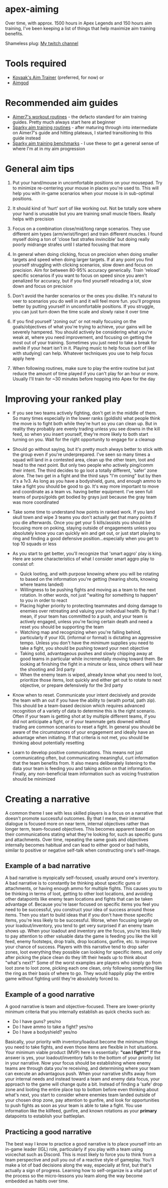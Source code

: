 # apex-aiming
Over time, with approx. 1500 hours in Apex Legends and 150 hours aim training, I've been keeping a list of things that help maximize aim training benefits.

Shameless plug: [My twitch channel](https://www.twitch.tv/riddbtw) 

# Tools required
* [Kovaak's Aim Trainer](https://store.steampowered.com/app/824270/KovaaK_20_The_Meta/) (preferred, for now) or
* [Aimgod](https://store.steampowered.com/app/1100990/Aimgod/)

# Recommended aim guides
* [Aimer7's workout routines](https://www.dropbox.com/s/vaba3potfhf9jy1/KovaaK%20aim%20workout%20routines.pdf?dl=0) - the defacto standard for aim training guides.  Pretty much always start here at beginner
* [Sparky aim training routines](https://docs.google.com/document/d/1BPiDxbaqQVxInKwFfdr_AJdJDYVGKbUBGHJDKOeUy-Q/edit#heading=h.4t7np37336xm) - after maturing through into intermediate on Aimer7's guide and hitting plateaus, I started transitioning to this guide instead
* [Sparky aim training benchmarks](https://docs.google.com/document/d/1vHiQRZMBJlmI69-SgHm3i0eS5ALfq2hEu-ZPyvC6ycE/edit) - I use these to get a general sense of where I'm at in my aim progression

# General aim tips
1. Put your hand/mouse in uncomfortable positions on your mousepad.  Try to minimize re-centering your mouse in places you're used to.  This will help you with in-game scenarios when your mouse is in sub-optimal positions.

2. It should kind of 'hurt' sort of like working out.  Not be totally sore where your hand is unusable but you are training small muscle fibers.  Really helps with precision

3. Focus on a combination close/mid/long range scenarios.  They use different aim types (arm/wrist/finger) and train different muscles.  I found myself doing a ton of 'close fast strafes invincible' but doing really poorly midrange strafes until I started focusing that more

4. In general when doing clicking, focus on precision when doing smaller targets and speed when doing larger targets.  If at any point you find yourself struggling with clicking scenarios, slow down and focus on precision.  Aim for between 80-95% accuracy generically.  Train 'reload' specific scenarios if you want to focus on speed since you aren't penalized for accuracy, but if you find yourself reloading a lot, slow down and focus on precision  

5. Don't avoid the harder scenarios or the ones you dislike.  It's natural to veer to scenarios you do well in and it will feel more fun.  you'll progress better by putting yourself in uncomfortable positions.  If you struggle, you can just turn down the time scale and slowly raise it over time

6. If you find yourself 'zoning out' or not really focusing on the goals/objectives of what you're trying to achieve, your gains will be severely hampered.  You should actively be considering what you're weak at, where you need improvement, and focusing on getting the most out of your training.  Sometimes you just need to take a break for awhile if your heart isn't in it.  Playing music to help focus (sort of like with studying) can help.  Whatever techniques you use to help focus apply here

7. When following routines, make sure to play the entire routine but just reduce the amount of time played if you can't play for an hour or more.  Usually I'll train for ~30 minutes before hopping into Apex for the day

# Improving your ranked play

* If you see two teams actively fighting, don't get in the middle of them.  So many times especially in the lower ranks (goldish) what people think the move is to fight both while they're hurt so you can clean up.  But in reality they probably are evenly trading unless you see downs in the kill feed, so when you insert yourself, they're more likely to both start turning on you.  Wait for the right opportunity to engage for a cleanup

* Should go without saying, but it's pretty much always better to stick with the group even if you're underprepared.  I've seen so many times a squad will land in a contested area, clean up the other team, loot and head to the next point.  But only two people who actively ping/comm their intent.  The third decides to go loot a totally different, 'safer' zone alone.  The two get in a fight and the third says "I'm coming" but by then it's a 1v3.  As long as you have a bodyshield, guns, and enough ammo to take a fight you should be good to go.  It's way more important to move and coordinate as a team vs. having better equipment.  I've seen full teams of purps/golds get bodied by grays just because the gray team was more coordinated  

* Take some time to understand how points in ranked work.  If you land skull town and wipe 3 teams you don't actually get that many points if you die afterwards.  Once you get your 5 kills/assists you should be focusing more on poking, staying outside of engagements unless you absolutely know you can quickly win and get out, or just start playing to ring and finding a good defensive position...especially when you get to top 10 squads or less

* As you start to get better, you'll recognize that 'smart aggro' play is king.  Here are some characteristics of what I consider smart aggro play to consist of:
  * Quick looting, and with purpose knowing where you will be rotating to based on the information you're getting (hearing shots, knowing where teams landed)
  * Willingness to be pushing fights and moving as a team to the next rotation.  In other words, not just "waiting for something to happen" to you in order to react
  * Placing higher priority to protecting teammates and doing damage to enemies over retreating and valuing your individual health.  By that I mean, if your team has committed to a push, and your team is actively engaged, unless you're facing certain death and need a reset you should be supporting the team
  * Watching map and recognizing when you're falling behind, particularly if your IGL (informal or formal) is dictating an aggressive tempo.  Unless you don't have the *minimum* supplies you need to take a fight, you should be pushing toward your next objective
  * Taking solid, advantageous pushes and slowly chipping away at good teams in particular while incrementally moving toward them.  Be looking at finishing the fight in a minute or less, since others will hear the shooting and 3rd party
  * When the enemy team is wiped, already know what you need to loot, prioritize those items, loot quickly and either get out to rotate to next objective, or prepare defensively for the 3rd party
  
* Know when to reset.  Communicate your intent decisively and provide the team with an out if you have the ability to (wraith portal, path zip).  This should be a team-based decision which requires advanced recognition of a variety of data to determine this is the right scenario.  Often if your team is getting shot at by multiple different teams, if you did not anticipate a fight, or if your teammate gets downed without trading are common scenarios to reset a fight.  In general you should be aware of the circumstances of your engagement and ideally have an advantage when initiating.  If that criteria is not met, you should be thinking about potentially resetting

* Learn to develop positive communications.  This means not just communicating often, but communicating meaningful, curt information that the team benefits from.  It also means deliberately listening to the data your team is feeding you and taking action on that information.  Finally, any non-beneficial team information such as voicing frustration should be minimized

# Creating a narrative

A common theme I see with less skilled players is a focus on a narrative that doesn't promote successful outcomes.  By that I mean, their internal dialogue is focused more on near term, internal objectives rather than longer term, team-focused objectives.  This becomes apparent based on their communications stating what they're looking for, such as specific guns and attachments.  Over time, repeating the same goals and objectives internally becomes habitual and can lead to either good or bad habits, similar to positive or negative self-talk when constructing one's self-image.  

## Example of a bad narrative

A bad narrative is myopically self-focused, usually around one's inventory.  A bad narrative is to constantly be thinking about specific guns or attachments, or having enough ammo for multiple fights.  This causes you to be thinking in terms of loot, getting to other loot locations, and avoiding other datapoints like enemy team locations and fights that can be taken advantage of.  Because you're laser focused on specific items you feel you need to be successful, you construct your idea of success around those items.  Then you start to build ideas that if you don't have those specific items, you're less likely to be successful.  Worse, when focusing largely on your loadout/inventory, you tend to get very surprised if an enemy team shows up.  When your loadout and inventory are the focus, you're less likely to pay attention to other valuable data the game is feeding you like the kill feed, enemy footsteps, drop trails, drop locations, gunfire, etc. to improve your chance of success.  Players with this narrative tend to drop safer zones, loot everything they possible can looking for specific items, and only after picking the place clean do they lift their heads up to think about "what's next?"  Some of the worst examples are players who simply go from loot zone to loot zone, picking each one clean, only following something like the ring as their basis of where to go.  They would happily play the entire game without fighting until they're absolutely forced to.

## Example of a good narrative

A good narrative is team and objective-focused.  There are lower-priority minimum criteria that you internally establish as quick checks such as:

* Do I have guns? yes/no
* Do I have ammo to take a fight? yes/no
* Do I have a bodyshield? yes/no

Basically, your priority with inventory/loadout become the minimum things you need to take fights, and even those items are flexible in hot situations.  Your minimum viable product (MVP) here is essentially: **"can I fight?"** If the answer is yes, your loadout/inventory falls to the bottom of your priority list in your narrative.  Now your focus should be establishing where enemy teams are through data you're receiving, and determining where your team can execute an advantagous push.  When your narrative shifts away from your internal needs and instead toward a team and enemy data focus, your approach to the game will change quite a bit.  Instead of finding a 'safe' drop zone and looting the entire place top to bottom before even thinking about what's next, you start to consider where enemies team landed outside of your chosen drop zone, pay attention to gunfire, and look for opportunities to push fights as soon as your team is able to take a fight.  You use information like the killfeed, gunfire, and known rotations as your **primary** datapoints to establish your battleplan.  

## Practicing a good narrative

The best way I know to practice a good narrative is to place yourself into an in-game leader (IGL) role, particularly if you play with a team using voicechat such as Discord.  This is most likely to force you to think from a team perspective and pull you out of a reactive style of gameplay.  You'll make a lot of bad decisions along the way, especially at first, but that's actually a sign of progress.  Learning how to self-organize is a vital part of the process so the micro-lessons you learn along the way become embedded as habits over time.
